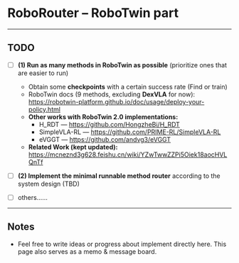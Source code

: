 # RoboRouter – RoboTwin part

---

## TODO

- [ ] **(1) Run as many methods in RoboTwin as possible** (prioritize ones that are easier to run)
  - Obtain some **checkpoints** with a certain success rate (Find or train)
  - RoboTwin docs (9 methods, excluding **DexVLA** for now):  
    https://robotwin-platform.github.io/doc/usage/deploy-your-policy.html
  - **Other works with RoboTwin 2.0 implementations:**
    - H_RDT — https://github.com/HongzheBi/H_RDT
    - SimpleVLA-RL — https://github.com/PRIME-RL/SimpleVLA-RL
    - eVGGT — https://github.com/andvg3/eVGGT
  - **Related Work (kept updated):**  
    https://mcneznd3g628.feishu.cn/wiki/YZwTwwZZPi5Oiek18aocHVLQnTf

- [ ] **(2) Implement the minimal runnable method router** according to the system design (TBD)
- [ ] others……

---

## Notes

- Feel free to write ideas or progress about implement directly here. This page also serves as a memo & message board.  



